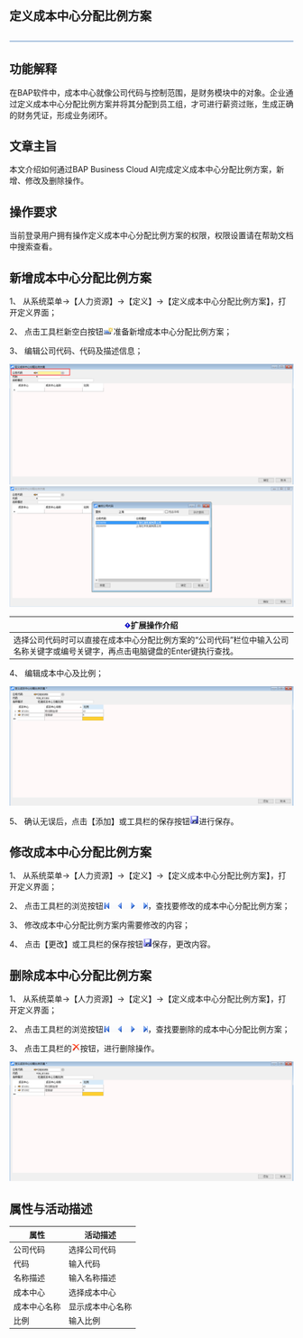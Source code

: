 ## 定义成本中心分配比例方案 

![img](zsk_rlzy_dy/common/headLine.png ) 

## 功能解释 

在BAP软件中，成本中心就像公司代码与控制范围，是财务模块中的对象。企业通过定义成本中心分配比例方案并将其分配到员工组，才可进行薪资过账，生成正确的财务凭证，形成业务闭环。

 

## 文章主旨 

本文介绍如何通过BAP Business Cloud AI完成定义成本中心分配比例方案，新增、修改及删除操作。

## 操作要求 

当前登录用户拥有操作定义成本中心分配比例方案的权限，权限设置请在帮助文档中搜索查看。

## 新增成本中心分配比例方案 

1、 从系统菜单->【人力资源】->【定义】->【定义成本中心分配比例方案】，打开定义界面；

2、 点击工具栏新空白按钮![img](zsk_rlzy_dy/common/新建.png)准备新增成本中心分配比例方案；

3、 编辑公司代码、代码及描述信息；

![img](zsk_rlzy_dy/7.png )![img](zsk_rlzy_dy/8.png )

| ![System_CAPS_ICON_important.jpg](zsk_rlzy_dy/common/exclamationMark.png)**扩展操作介绍**|
| ------------------------------------------------------------ |
| 选择公司代码时可以直接在成本中心分配比例方案的“公司代码”栏位中输入公司名称关键字或编号关键字，再点击电脑键盘的Enter键执行查找。 |

 

4、 编辑成本中心及比例；

![img](zsk_rlzy_dy/9.png )

5、 确认无误后，点击【添加】或工具栏的保存按钮![img](zsk_rlzy_dy/common/保存.png)进行保存。

## 修改成本中心分配比例方案 

1、 从系统菜单->【人力资源】->【定义】->【定义成本中心分配比例方案】，打开定义界面；

2、 点击工具栏的浏览按钮![img](zsk_rlzy_dy/common/翻页.png)，查找要修改的成本中心分配比例方案；

3、 修改成本中心分配比例方案内需要修改的内容；

4、 点击【更改】或工具栏的保存按钮![img](zsk_rlzy_dy/common/保存.png)保存，更改内容。

## 删除成本中心分配比例方案 

1、 从系统菜单->【人力资源】->【定义】->【定义成本中心分配比例方案】，打开定义界面；

2、 点击工具栏的浏览按钮![img](zsk_rlzy_dy/common/翻页.png)，查找要删除的成本中心分配比例方案；

3、 点击工具栏的![img](zsk_rlzy_dy/common/删除.png)按钮，进行删除操作。

![img](zsk_rlzy_dy/9.png )

## 属性与活动描述 

| **属性**     | **活动描述**     |
| ------------ | ---------------- |
| 公司代码     | 选择公司代码     |
| 代码         | 输入代码         |
| 名称描述     | 输入名称描述     |
| 成本中心     | 选择成本中心     |
| 成本中心名称 | 显示成本中心名称 |
| 比例         | 输入比例         |

 

​    
